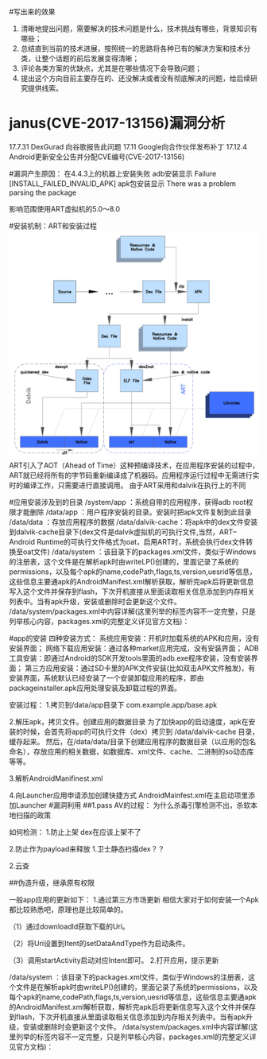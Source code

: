#写出来的效果
1. 清晰地提出问题，需要解决的技术问题是什么，技术挑战有哪些，背景知识有哪些；
2. 总结直到当前的技术进展，按照统一的思路将各种已有的解决方案和技术分类，让整个话题的前后发展变得清晰；
3. 评论各类方案的优缺点，尤其是在哪些情况下会导致问题；
4. 提出这个方向目前主要存在的、还没解决或者没有彻底解决的问题，给后续研究提供线索。


# janus(CVE-2017-13156)漏洞分析
17.7.31 DexGurad 向谷歌报告此问题
17.11  Google向合作伙伴发布补丁
17.12.4 Android更新安全公告并分配CVE编号(CVE-2017-13156)


#漏洞产生原因：
在4.4.3上的机器上安装失败
adb安装显示     Failure [INSTALL_FAILED_INVALID_APK]
apk包安装显示   There was a problem parsing the package

影响范围使用ART虚拟机的5.0～8.0



#安装机制：ART和安装过程
![](media/15127442739910/15129192361513.jpg)
ART引入了AOT（Ahead of Time）这种预编译技术，在应用程序安装的过程中，ART就已经将所有的字节码重新编译成了机器码。应用程序运行过程中无需进行实时的编译工作，只需要进行直接调用。
由于ART采用和dalvik在执行上的不同

#应用安装涉及到的目录
/system/app ：系统自带的应用程序，获得adb root权限才能删除
/data/app ：用户程序安装的目录。安装时把apk文件复制到此目录
/data/data ：存放应用程序的数据
/data/dalvik-cache：将apk中的dex文件安装到dalvik-cache目录下(dex文件是dalvik虚拟机的可执行文件,当然，ART–Android Runtime的可执行文件格式为oat，启用ART时，系统会执行dex文件转换至oat文件)
/data/system ：该目录下的packages.xml文件，类似于Windows的注册表，这个文件是在解析apk时由writeLP()创建的，里面记录了系统的permissions，以及每个apk的name,codePath,flags,ts,version,uesrid等信息，这些信息主要通apk的AndroidManifest.xml解析获取，解析完apk后将更新信息写入这个文件并保存到flash，下次开机直接从里面读取相关信息添加到内存相关列表中。当有apk升级，安装或删除时会更新这个文件。
/data/system/packages.xml中内容详解(这里列举的标签内容不一定完整，只是列举核心内容，packages.xml的完整定义详见官方文档)：


#app的安装
四种安装方式：
系统应用安装：开机时加载系统的APK和应用，没有安装界面；
网络下载应用安装：通过各种market应用完成，没有安装界面；
ADB工具安装：即通过Android的SDK开发tools里面的adb.exe程序安装，没有安装界面；
第三方应用安装：通过SD卡里的APK文件安装(比如双击APK文件触发)，有安装界面，系统默认已经安装了一个安装卸载应用的程序，即由packageinstaller.apk应用处理安装及卸载过程的界面。

安装过程：
1.拷贝到/data/app目录下  com.example.app/base.apk

2.解压apk，拷贝文件。创建应用的数据目录
为了加快app的启动速度，apk在安装的时候，会首先将app的可执行文件（dex）拷贝到 /data/dalvik-cache 目录，缓存起来。
然后，在/data/data/目录下创建应用程序的数据目录（以应用的包名命名），存放应用的相关数据，如数据库、xml文件、cache、二进制的so动态库等等。

3.解析AndroidManifinest.xml


4.向Launcher应用申请添加创建快捷方式
 AndroidMainfest.xml在主启动项里添加Launcher
#漏洞利用
##1.pass AV的过程：
为什么杀毒引擎检测不出，杀软本地扫描的政策

如何检测：
1.防止上架
dex在应该上架不了

2.防止作为payload来释放
1.卫士静态扫描dex？？

2.云查


##伪造升级，继承原有权限

一般app应用的更新如下：
1.通过第三方市场更新
相信大家对于如何安装一个Apk都比较熟悉吧，原理也是比较简单的。

（1）通过downloadId获取下载的Uri。

（2）将Uri设置到Itent的setDataAndType作为启动条件。

（3）调用startActivity启动对应Intent即可。
2.打开应用，提示更新



/data/system ：该目录下的packages.xml文件，类似于Windows的注册表，这个文件是在解析apk时由writeLP()创建的，里面记录了系统的permissions，以及每个apk的name,codePath,flags,ts,version,uesrid等信息，这些信息主要通apk的AndroidManifest.xml解析获取，解析完apk后将更新信息写入这个文件并保存到flash，下次开机直接从里面读取相关信息添加到内存相关列表中。当有apk升级，安装或删除时会更新这个文件。
/data/system/packages.xml中内容详解(这里列举的标签内容不一定完整，只是列举核心内容，packages.xml的完整定义详见官方文档)：






